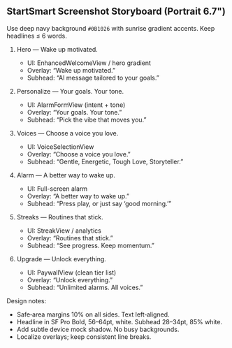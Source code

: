 ## StartSmart Screenshot Storyboard (Portrait 6.7")

Use deep navy background `#0B1026` with sunrise gradient accents. Keep headlines ≤ 6 words.

1) Hero — Wake up motivated.
   - UI: EnhancedWelcomeView / hero gradient
   - Overlay: “Wake up motivated.”
   - Subhead: “AI message tailored to your goals.”

2) Personalize — Your goals. Your tone.
   - UI: AlarmFormView (intent + tone)
   - Overlay: “Your goals. Your tone.”
   - Subhead: “Pick the vibe that moves you.”

3) Voices — Choose a voice you love.
   - UI: VoiceSelectionView
   - Overlay: “Choose a voice you love.”
   - Subhead: “Gentle, Energetic, Tough Love, Storyteller.”

4) Alarm — A better way to wake up.
   - UI: Full-screen alarm
   - Overlay: “A better way to wake up.”
   - Subhead: “Press play, or just say ‘good morning.’”

5) Streaks — Routines that stick.
   - UI: StreakView / analytics
   - Overlay: “Routines that stick.”
   - Subhead: “See progress. Keep momentum.”

6) Upgrade — Unlock everything.
   - UI: PaywallView (clean tier list)
   - Overlay: “Unlock everything.”
   - Subhead: “Unlimited alarms. All voices.”

Design notes:
- Safe‑area margins 10% on all sides. Text left‑aligned.
- Headline in SF Pro Bold, 56–64pt, white. Subhead 28–34pt, 85% white.
- Add subtle device mock shadow. No busy backgrounds.
- Localize overlays; keep consistent line breaks.


